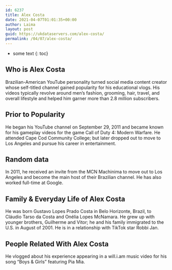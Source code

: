 ```yaml
---
id: 6237
title: Alex Costa
date: 2021-04-07T01:01:35+00:00
author: Laima
layout: post
guid: https://ukdataservers.com/alex-costa/
permalink: /04/07/alex-costa/
---
```


* some text
{: toc}


## Who is Alex Costa
                  
                  
                  
Brazilian-American YouTube personality turned social media content creator whose self-titled channel gained popularity for his educational vlogs. His videos typically revolve around men&#8217;s fashion, grooming, hair, travel, and overall lifestyle and helped him garner more than 2.8 million subscribers.  
                  
              
            
              
            
                
                
                
## Prior to Popularity
                  
                  
                  
He began his YouTube channel on September 29, 2011 and became known for his gameplay videos for the game Call of Duty 4: Modern Warfare. He attended Cape Cod Community College; but later dropped out to move to Los Angeles and pursue his career in entertainment.
                  
              
            
              
            
                
                
                
## Random data
                  
                  
                  
In 2011, he received an invite from the MCN Machinima to move out to Los Angeles and become the main host of their Brazilian channel. He has also worked full-time at Google.
                  
              
            
              
            
                
                
                
## Family & Everyday Life of Alex Costa
                  
                  
                  
He was born Gustavo Lopes Prado Costa in Belo Horizonte, Brazil, to Cláudio Tarso da Costa and Onélia Lopes McNamara. He grew up with younger brothers, Guilherme and Vitor; he and his family immigrated to the U.S. in August of 2001. He is in a relationship with TikTok star Robbi Jan.
                  
              
            
              
            
                
                
                
## People Related With Alex Costa
                  
                  
                  
He vlogged about his experience appearing in a will.i.am music video for his song &#8220;Boys & Girls&#8221; featuring Pia Mia.
                  
              
            
              
            
                
              
            
              
              
            
            
              
            
          
          
          